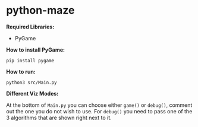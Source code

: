 # python-maze

**Required Libraries:**
- PyGame

**How to install PyGame:**

`pip install pygame`

**How to run:**

`python3 src/Main.py`

**Different Viz Modes:**

At the bottom of `Main.py` you can choose either `game()` or `debug()`, comment out the one you do not wish to use. For `debug()` you need to pass one of the 3 algorithms that are shown right next to it.
